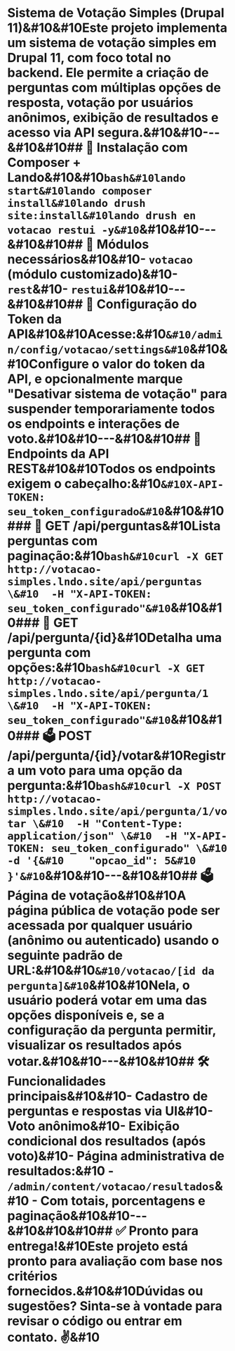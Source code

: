 # Sistema de Votação Simples (Drupal 11)&#10&#10Este projeto implementa um sistema de votação simples em Drupal 11, com foco total no backend. Ele permite a criação de perguntas com múltiplas opções de resposta, votação por usuários anônimos, exibição de resultados e acesso via API segura.&#10&#10---&#10&#10## 🚀 Instalação com Composer + Lando&#10&#10```bash&#10lando start&#10lando composer install&#10lando drush site:install&#10lando drush en votacao restui -y&#10```&#10&#10---&#10&#10## 🧩 Módulos necessários&#10&#10- `votacao` (módulo customizado)&#10- `rest`&#10- `restui`&#10&#10---&#10&#10## 🔐 Configuração do Token da API&#10&#10Acesse:&#10```&#10/admin/config/votacao/settings&#10```&#10&#10Configure o valor do **token da API**, e opcionalmente marque "Desativar sistema de votação" para suspender temporariamente todos os endpoints e interações de voto.&#10&#10---&#10&#10## 📡 Endpoints da API REST&#10&#10Todos os endpoints exigem o cabeçalho:&#10```&#10X-API-TOKEN: seu_token_configurado&#10```&#10&#10### 🔎 GET /api/perguntas&#10Lista perguntas com paginação:&#10```bash&#10curl -X GET http://votacao-simples.lndo.site/api/perguntas \&#10  -H "X-API-TOKEN: seu_token_configurado"&#10```&#10&#10### 🔎 GET /api/pergunta/{id}&#10Detalha uma pergunta com opções:&#10```bash&#10curl -X GET http://votacao-simples.lndo.site/api/pergunta/1 \&#10  -H "X-API-TOKEN: seu_token_configurado"&#10```&#10&#10### 🗳️ POST /api/pergunta/{id}/votar&#10Registra um voto para uma opção da pergunta:&#10```bash&#10curl -X POST http://votacao-simples.lndo.site/api/pergunta/1/votar \&#10  -H "Content-Type: application/json" \&#10  -H "X-API-TOKEN: seu_token_configurado" \&#10  -d '{&#10    "opcao_id": 5&#10  }'&#10```&#10&#10---&#10&#10## 🗳️ Página de votação&#10&#10A página pública de votação pode ser acessada por qualquer usuário (anônimo ou autenticado) usando o seguinte padrão de URL:&#10&#10```&#10/votacao/[id da pergunta]&#10```&#10&#10Nela, o usuário poderá votar em uma das opções disponíveis e, se a configuração da pergunta permitir, visualizar os resultados após votar.&#10&#10---&#10&#10## 🛠️ Funcionalidades principais&#10&#10- Cadastro de perguntas e respostas via UI&#10- Voto anônimo&#10- Exibição condicional dos resultados (após voto)&#10- Página administrativa de resultados:&#10  - `/admin/content/votacao/resultados`&#10  - Com totais, porcentagens e paginação&#10&#10---&#10&#10&#10## ✅ Pronto para entrega!&#10Este projeto está pronto para avaliação com base nos critérios fornecidos.&#10&#10Dúvidas ou sugestões? Sinta-se à vontade para revisar o código ou entrar em contato. ✌️&#10